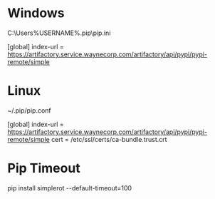 # Windows
C:\Users\%USERNAME%\.pip\pip.ini

[global]
index-url = https://artifactory.service.waynecorp.com/artifactory/api/pypi/pypi-remote/simple

# Linux
~/.pip/pip.conf

[global]
index-url = https://artifactory.service.waynecorp.com/artifactory/api/pypi/pypi-remote/simple
cert = /etc/ssl/certs/ca-bundle.trust.crt

# Pip Timeout
pip install simplerot --default-timeout=100
